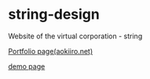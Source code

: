# string-design
Website of the virtual corporation - string

[Portfolio page(aokiiro.net)](https://aokiiro.net/archives/96)

[demo page](https://aokiiro.net/wp-content/uploads/websites/string/)
